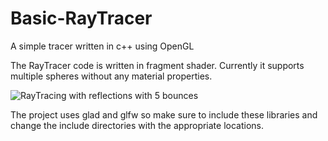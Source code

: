# Basic-RayTracer
A simple tracer written in c++ using OpenGL


The RayTracer code is written in fragment shader.
Currently it supports multiple spheres without any material properties.

![RayTracing with reflections with 5 bounces](https://github.com/user-attachments/assets/de04bcdc-a67f-42fc-80a3-84d729cf2c1e)


The project uses glad and glfw so make sure to include these libraries and change the include directories with the appropriate locations.

